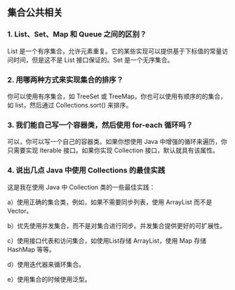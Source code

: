 ## 集合公共相关

### 1. List、Set、Map 和 Queue 之间的区别？

List 是一个有序集合，允许元素重复。它的某些实现可以提供基于下标值的常量访问时间，但是这不是 List 接口保证的。Set 是一个无序集合。 



### 2. 用哪两种方式来实现集合的排序？

你可以使用有序集合，如 TreeSet 或 TreeMap，你也可以使用有顺序的的集合，如 list，然后通过 Collections.sort() 来排序。 



### 3. 我们能自己写一个容器类，然后使用 for-each 循环吗？

 可以，你可以写一个自己的容器类。如果你想使用 Java 中增强的循环来遍历，你只需要实现 Iterable 接口。如果你实现 Collection 接口，默认就具有该属性。 



### 4. 说出几点 Java 中使用 Collections 的最佳实践

这是我在使用 Java 中 Collection 类的一些最佳实践： 

a）使用正确的集合类，例如，如果不需要同步列表，使用 ArrayList 而不是 Vector。 

b）优先使用并发集合，而不是对集合进行同步。并发集合提供更好的可扩展性。

c）使用接口代表和访问集合，如使用List存储 ArrayList，使用 Map 存储 HashMap 等等。 

d）使用迭代器来循环集合。 

e）使用集合的时候使用泛型。 